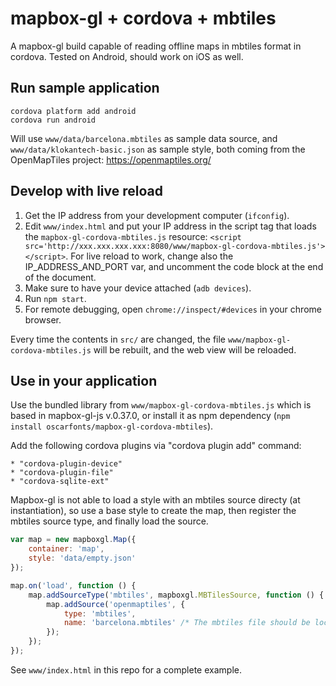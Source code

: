 # mapbox-gl + cordova + mbtiles

A mapbox-gl build capable of reading offline maps in mbtiles format in cordova.
Tested on Android, should work on iOS as well.


## Run sample application

```
cordova platform add android
cordova run android
```

Will use `www/data/barcelona.mbtiles` as sample data source, and `www/data/klokantech-basic.json` as sample style, both
coming from the OpenMapTiles project: https://openmaptiles.org/


## Develop with live reload

1. Get the IP address from your development computer (`ifconfig`).
2. Edit `www/index.html` and put your IP address in the script tag that loads the `mapbox-gl-cordova-mbtiles.js` resource:
   `<script src='http://xxx.xxx.xxx.xxx:8080/www/mapbox-gl-cordova-mbtiles.js'></script>`. For live reload to work,
   change also the IP_ADDRESS_AND_PORT var, and uncomment the code block at the end of the document.
3. Make sure to have your device attached (`adb devices`).
4. Run `npm start`.
5. For remote debugging, open `chrome://inspect/#devices` in your chrome browser.

Every time the contents in `src/` are changed, the file `www/mapbox-gl-cordova-mbtiles.js` will be rebuilt, and the
web view will be reloaded.


## Use in your application

Use the bundled library from `www/mapbox-gl-cordova-mbtiles.js` which is based in mapbox-gl-js v.0.37.0, or install it
as npm dependency (`npm install oscarfonts/mapbox-gl-cordova-mbtiles`).

Add the following cordova plugins via "cordova plugin add" command:

    * "cordova-plugin-device"
    * "cordova-plugin-file"
    * "cordova-sqlite-ext"


Mapbox-gl is not able to load a style with an mbtiles source directy (at instantiation), so use a base style to create
the map, then register the mbtiles source type, and finally load the source.
  
```javascript
var map = new mapboxgl.Map({
    container: 'map',
    style: 'data/empty.json'
});

map.on('load', function () {
    map.addSourceType('mbtiles', mapboxgl.MBTilesSource, function () {
        map.addSource('openmaptiles', {
            type: 'mbtiles',
            name: 'barcelona.mbtiles' /* The mbtiles file should be located in www/data/ */ 
        });
    });
});
```

See `www/index.html` in this repo for a complete example.

